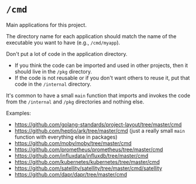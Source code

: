 # `/cmd`

Main applications for this project.

The directory name for each application should match the name of the executable you want to have (e.g., `/cmd/myapp`).

Don't put a lot of code in the application directory. 
- If you think the code can be imported and used in other projects, then it should live in the `/pkg` directory. 
- If the code is not reusable or if you don't want others to reuse it, put that code in the `/internal` directory.

It's common to have a small `main` function that imports and invokes the code from the `/internal` and `/pkg` directories and nothing else.

Examples:

- https://github.com/golang-standards/project-layout/tree/master/cmd
- https://github.com/heptio/ark/tree/master/cmd (just a really small `main` function with everything else in packages)
- https://github.com/moby/moby/tree/master/cmd
- https://github.com/prometheus/prometheus/tree/master/cmd
- https://github.com/influxdata/influxdb/tree/master/cmd
- https://github.com/kubernetes/kubernetes/tree/master/cmd
- https://github.com/satellity/satellity/tree/master/cmd/satellity
- https://github.com/dapr/dapr/tree/master/cmd